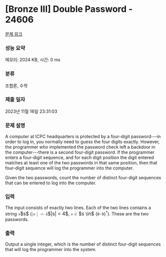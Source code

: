 # [Bronze III] Double Password - 24606 

[문제 링크](https://www.acmicpc.net/problem/24606) 

### 성능 요약

메모리: 2024 KB, 시간: 0 ms

### 분류

조합론, 수학

### 제출 일자

2023년 11월 16일 23:31:03

### 문제 설명

<p>A computer at ICPC headquarters is protected by a four-digit password---in order to log in, you normally need to guess the four digits exactly. However, the programmer who implemented the password check left a backdoor in the computer---there is a second four-digit password. If the programmer enters a four-digit sequence, and for each digit position the digit entered matches at least one of the two passwords in that same position, then that four-digit sequence will log the programmer into the computer.</p>

<p>Given the two passwords, count the number of distinct four-digit sequences that can be entered to log into the computer.</p>

### 입력 

 <p>The input consists of exactly two lines. Each of the two lines contains a string <mjx-container class="MathJax" jax="CHTML" style="font-size: 109%; position: relative;"><mjx-math class="MJX-TEX" aria-hidden="true"><mjx-mi class="mjx-i"><mjx-c class="mjx-c1D460 TEX-I"></mjx-c></mjx-mi></mjx-math><mjx-assistive-mml unselectable="on" display="inline"><math xmlns="http://www.w3.org/1998/Math/MathML"><mi>s</mi></math></mjx-assistive-mml><span aria-hidden="true" class="no-mathjax mjx-copytext">$s$</span></mjx-container> (<mjx-container class="MathJax" jax="CHTML" style="font-size: 109%; position: relative;"><mjx-math class="MJX-TEX" aria-hidden="true"><mjx-mo class="mjx-n"><mjx-c class="mjx-c7C"></mjx-c></mjx-mo><mjx-mi class="mjx-i"><mjx-c class="mjx-c1D460 TEX-I"></mjx-c></mjx-mi><mjx-texatom texclass="ORD"><mjx-mo class="mjx-n"><mjx-c class="mjx-c7C"></mjx-c></mjx-mo></mjx-texatom><mjx-mo class="mjx-n" space="4"><mjx-c class="mjx-c3D"></mjx-c></mjx-mo><mjx-mn class="mjx-n" space="4"><mjx-c class="mjx-c34"></mjx-c></mjx-mn></mjx-math><mjx-assistive-mml unselectable="on" display="inline"><math xmlns="http://www.w3.org/1998/Math/MathML"><mo stretchy="false">|</mo><mi>s</mi><mrow data-mjx-texclass="ORD"><mo stretchy="false">|</mo></mrow><mo>=</mo><mn>4</mn></math></mjx-assistive-mml><span aria-hidden="true" class="no-mathjax mjx-copytext">$|s| = 4$</span></mjx-container>, <mjx-container class="MathJax" jax="CHTML" style="font-size: 109%; position: relative;"><mjx-math class="MJX-TEX" aria-hidden="true"><mjx-mi class="mjx-i"><mjx-c class="mjx-c1D460 TEX-I"></mjx-c></mjx-mi><mjx-mo class="mjx-n" space="4"><mjx-c class="mjx-c2208"></mjx-c></mjx-mo></mjx-math><mjx-assistive-mml unselectable="on" display="inline"><math xmlns="http://www.w3.org/1998/Math/MathML"><mi>s</mi><mo>∈</mo></math></mjx-assistive-mml><span aria-hidden="true" class="no-mathjax mjx-copytext">$s \in$</span></mjx-container> {<code>0-9</code>}<sup>*</sup>). These are the two passwords.</p>

### 출력 

 <p>Output a single integer, which is the number of distinct four-digit sequences that will log the programmer into the system.</p>

